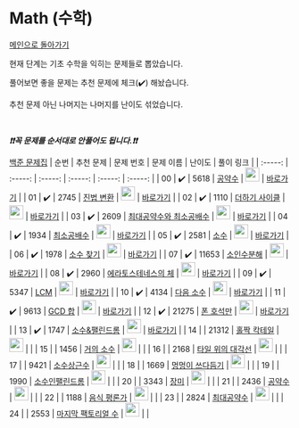 # Math (수학)

[메인으로 돌아가기](https://github.com/tony9402/baekjoon)

현재 단계는 기초 수학을 익히는 문제들로 뽑았습니다.

풀어보면 좋을 문제는 추천 문제에 체크(:heavy_check_mark:) 해놨습니다.

추천 문제 아닌 나머지는 나머지를 난이도 섞었습니다.

<br>

***❗️❗️꼭 문제를 순서대로 안풀어도 됩니다.❗️❗️***

[백준 문제집](https://www.acmicpc.net/workbook/view/6781)
|          순번          |        추천 문제         |        문제 번호         |        문제 이름         |         난이도          |        풀이 링크         |
| :-----: | :-----: | :-----: | :-----: | :-----: | :-----: |
| 00 |  :heavy_check_mark:  |  5618   | <a href="http://boj.kr/5618" target="_blank">공약수</a> | <img height="25px" width="25px=" src="https://static.solved.ac/tier_small/3.svg"/> | <a href="./../solution/math/5618">바로가기</a> |
| 01 |  :heavy_check_mark:  |  2745   | <a href="http://boj.kr/2745" target="_blank">진법 변환</a> | <img height="25px" width="25px=" src="https://static.solved.ac/tier_small/4.svg"/> | <a href="./../solution/math/2745">바로가기</a> |
| 02 |  :heavy_check_mark:  |  1110   | <a href="http://boj.kr/1110" target="_blank">더하기 사이클</a> | <img height="25px" width="25px=" src="https://static.solved.ac/tier_small/5.svg"/> | <a href="./../solution/math/1110">바로가기</a> |
| 03 |  :heavy_check_mark:  |  2609   | <a href="http://boj.kr/2609" target="_blank">최대공약수와 최소공배수</a> | <img height="25px" width="25px=" src="https://static.solved.ac/tier_small/6.svg"/> | <a href="./../solution/math/2609">바로가기</a> |
| 04 |  :heavy_check_mark:  |  1934   | <a href="http://boj.kr/1934" target="_blank">최소공배수</a> | <img height="25px" width="25px=" src="https://static.solved.ac/tier_small/6.svg"/> | <a href="./../solution/math/1934">바로가기</a> |
| 05 |  :heavy_check_mark:  |  2581   | <a href="http://boj.kr/2581" target="_blank">소수</a> | <img height="25px" width="25px=" src="https://static.solved.ac/tier_small/6.svg"/> | <a href="./../solution/math/2581">바로가기</a> |
| 06 |  :heavy_check_mark:  |  1978   | <a href="http://boj.kr/1978" target="_blank">소수 찾기</a> | <img height="25px" width="25px=" src="https://static.solved.ac/tier_small/7.svg"/> | <a href="./../solution/math/1978">바로가기</a> |
| 07 |  :heavy_check_mark:  |  11653  | <a href="http://boj.kr/11653" target="_blank">소인수분해</a> | <img height="25px" width="25px=" src="https://static.solved.ac/tier_small/7.svg"/> | <a href="./../solution/math/11653">바로가기</a> |
| 08 |  :heavy_check_mark:  |  2960   | <a href="http://boj.kr/2960" target="_blank">에라토스테네스의 체</a> | <img height="25px" width="25px=" src="https://static.solved.ac/tier_small/7.svg"/> | <a href="./../solution/math/2960">바로가기</a> |
| 09 |  :heavy_check_mark:  |  5347   | <a href="http://boj.kr/5347" target="_blank">LCM</a> | <img height="25px" width="25px=" src="https://static.solved.ac/tier_small/7.svg"/> | <a href="./../solution/math/5347">바로가기</a> |
| 10 |  :heavy_check_mark:  |  4134   | <a href="http://boj.kr/4134" target="_blank">다음 소수</a> | <img height="25px" width="25px=" src="https://static.solved.ac/tier_small/7.svg"/> | <a href="./../solution/math/4134">바로가기</a> |
| 11 |  :heavy_check_mark:  |  9613   | <a href="http://boj.kr/9613" target="_blank">GCD 합</a> | <img height="25px" width="25px=" src="https://static.solved.ac/tier_small/8.svg"/> | <a href="./../solution/math/9613">바로가기</a> |
| 12 |  :heavy_check_mark:  |  21275  | <a href="http://boj.kr/21275" target="_blank">폰 호석만</a> | <img height="25px" width="25px=" src="https://static.solved.ac/tier_small/8.svg"/> | <a href="./../solution/math/21275">바로가기</a> |
| 13 |  :heavy_check_mark:  |  1747   | <a href="http://boj.kr/1747" target="_blank">소수&팰린드롬</a> | <img height="25px" width="25px=" src="https://static.solved.ac/tier_small/11.svg"/> | <a href="./../solution/math/1747">바로가기</a> |
| 14 |                      |  21312  | <a href="http://boj.kr/21312" target="_blank">홀짝 칵테일</a> | <img height="25px" width="25px=" src="https://static.solved.ac/tier_small/3.svg"/> |                      |
| 15 |                      |  1456   | <a href="http://boj.kr/1456" target="_blank">거의 소수</a> | <img height="25px" width="25px=" src="https://static.solved.ac/tier_small/10.svg"/> |                      |
| 16 |                      |  2168   | <a href="http://boj.kr/2168" target="_blank">타일 위의 대각선</a> | <img height="25px" width="25px=" src="https://static.solved.ac/tier_small/10.svg"/> |                      |
| 17 |                      |  9421   | <a href="http://boj.kr/9421" target="_blank">소수상근수</a> | <img height="25px" width="25px=" src="https://static.solved.ac/tier_small/10.svg"/> |                      |
| 18 |                      |  1669   | <a href="http://boj.kr/1669" target="_blank">멍멍이 쓰다듬기</a> | <img height="25px" width="25px=" src="https://static.solved.ac/tier_small/10.svg"/> |                      |
| 19 |                      |  1990   | <a href="http://boj.kr/1990" target="_blank">소수인팰린드롬</a> | <img height="25px" width="25px=" src="https://static.solved.ac/tier_small/10.svg"/> |                      |
| 20 |                      |  3343   | <a href="http://boj.kr/3343" target="_blank">장미</a> | <img height="25px" width="25px=" src="https://static.solved.ac/tier_small/10.svg"/> |                      |
| 21 |                      |  2436   | <a href="http://boj.kr/2436" target="_blank">공약수</a> | <img height="25px" width="25px=" src="https://static.solved.ac/tier_small/11.svg"/> |                      |
| 22 |                      |  1188   | <a href="http://boj.kr/1188" target="_blank">음식 평론가</a> | <img height="25px" width="25px=" src="https://static.solved.ac/tier_small/11.svg"/> |                      |
| 23 |                      |  2824   | <a href="http://boj.kr/2824" target="_blank">최대공약수</a> | <img height="25px" width="25px=" src="https://static.solved.ac/tier_small/11.svg"/> |                      |
| 24 |                      |  2553   | <a href="http://boj.kr/2553" target="_blank">마지막 팩토리얼 수</a> | <img height="25px" width="25px=" src="https://static.solved.ac/tier_small/11.svg"/> |                      |
